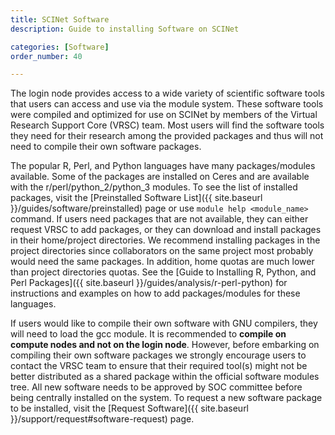```yaml
---
title: SCINet Software
description: Guide to installing Software on SCINet

categories: [Software]
order_number: 40

---
```


The login node provides access to a wide variety of scientific software tools that users can access and use via the module system. These software tools were compiled and optimized for use on SCINet by members of the Virtual Research Support Core (VRSC) team. Most users will find the software tools they need for their research among the provided packages and thus will not need to compile their own software packages.

<!--excerpt-->

The popular R, Perl, and Python languages have many packages/modules available. Some of the packages are installed on Ceres and are available with the r/perl/python_2/python_3 modules. To see the list of installed packages, visit the [Preinstalled Software List]({{ site.baseurl }}/guides/software/preinstalled) page or use  `module help <module_name>`  command. If users need packages that are not available, they can either request VRSC to add packages, or they can download and install packages in their home/project directories. We recommend installing packages in the project directories since collaborators on the same project most probably would need the same packages. In addition, home quotas are much lower than project directories quotas. See the [Guide to Installing R, Python, and Perl Packages]({{ site.baseurl }}/guides/analysis/r-perl-python) for instructions and examples on how to add packages/modules for these languages.

If users would like to compile their own software with GNU compilers, they will need to load the gcc module. It is recommended to **compile on compute nodes and not on the login node**. However, before embarking on compiling their own software packages we strongly encourage users to contact the VRSC team to ensure that their required tool(s) might not be better distributed as a shared package within the official software modules tree. All new software needs to be approved by SOC committee before being centrally installed on the system. To request a new software package to be installed, visit the [Request Software]({{ site.baseurl }}/support/request#software-request) page.